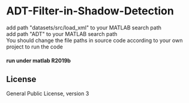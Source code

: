 # ADT-Filter-in-Shadow-Detection
  
  add path "datasets/src/load_xml" to your MATLAB search path <br>
  add path "ADT" to your MATLAB search path <br>
  You should change the file paths in source code according to your own project to run the code <br>



#### run under matlab R2019b

## License
General Public License, version 3
